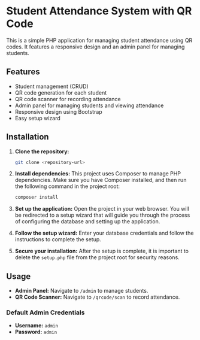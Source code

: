 # Student Attendance System with QR Code

This is a simple PHP application for managing student attendance using QR codes. It features a responsive design and an admin panel for managing students.

## Features

-   Student management (CRUD)
-   QR code generation for each student
-   QR code scanner for recording attendance
-   Admin panel for managing students and viewing attendance
-   Responsive design using Bootstrap
-   Easy setup wizard

## Installation

1.  **Clone the repository:**
    ```bash
    git clone <repository-url>
    ```

2.  **Install dependencies:**
    This project uses Composer to manage PHP dependencies. Make sure you have Composer installed, and then run the following command in the project root:
    ```bash
    composer install
    ```

3.  **Set up the application:**
    Open the project in your web browser. You will be redirected to a setup wizard that will guide you through the process of configuring the database and setting up the application.

4.  **Follow the setup wizard:**
    Enter your database credentials and follow the instructions to complete the setup.

5.  **Secure your installation:**
    After the setup is complete, it is important to delete the `setup.php` file from the project root for security reasons.

## Usage

-   **Admin Panel:** Navigate to `/admin` to manage students.
-   **QR Code Scanner:** Navigate to `/qrcode/scan` to record attendance.

### Default Admin Credentials

-   **Username:** `admin`
-   **Password:** `admin`